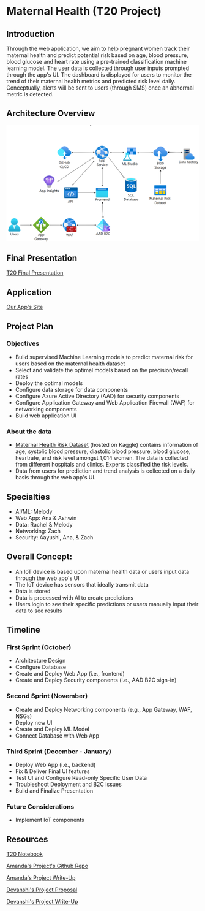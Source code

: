 # Maternal Health (T20 Project)

## Introduction
Through the web application, we aim to help pregnant women track their maternal health and predict potential risk based on age, blood pressure, blood glucose and heart rate using a pre-trained classification machine learning model. The user data is collected through user inputs prompted through the app's UI. The dashboard is displayed for users to monitor the trend of their maternal health metrics and predicted risk level daily. Conceptually, alerts will be sent to users (through SMS) once an abnormal metric is detected.

## Architecture Overview
![MicrosoftTeams-image (2)1](diagrams/final_adf.png)

## Final Presentation
[T20 Final Presentation](https://microsoft-my.sharepoint.com/:p:/p/aayushimehta/EeIL2VVQYJVFiYJBkvFOBV0BpFT7SJDiFGi-wazcyVO4BQ?e=YPrI0q)

## Application
[Our App's Site](https://red-desert-03c280310.2.azurestaticapps.net/)


## Project Plan
### Objectives
* Build supervised Machine Learning models to predict maternal risk for users based on the maternal health dataset
* Select and validate the optimal models based on the precision/recall rates
* Deploy the optimal models
* Configure data storage for data components
* Configure Azure Active Directory (AAD) for security components
* Configure Application Gateway and Web Application Firewall (WAF) for networking components
* Build web application UI

### About the data
* [Maternal Health Risk Dataset](https://www.kaggle.com/datasets/csafrit2/maternal-health-risk-data) (hosted on Kaggle) contains information of age, systolic blood pressure, diastolic blood pressure, blood glucose, heartrate, and risk level amongst 1,014 women. The data is collected from different hospitals and clinics. Experts classified the risk levels.
* Data from users for prediction and trend analysis is collected on a daily basis through the web app's UI.


## Specialties
- AI/ML: Melody
- Web App: Ana & Ashwin
- Data: Rachel & Melody
- Networking: Zach
- Security: Aayushi, Ana, & Zach


## Overall Concept:
- An IoT device is based upon maternal health data or users input data through the web app's UI
- The IoT device has sensors that ideally transmit data
- Data is stored
- Data is processed with AI to create predictions
- Users login to see their specific predictions or users manually input their data to see results


## Timeline
### First Sprint (October)
- Architecture Design
- Configure Database
- Create and Deploy Web App (i.e., frontend)
- Create and Deploy Security components (i.e., AAD B2C sign-in)
### Second Sprint (November)
- Create and Deploy Networking components (e.g., App Gateway, WAF, NSGs)
- Deploy new UI
- Create and Deploy ML Model
- Connect Database with Web App
### Third Sprint (December - January)
- Deploy Web App (i.e., backend)
- Fix & Deliver Final UI features
- Test UI and Configure Read-only Specific User Data
- Troubleshoot Deployment and B2C Issues
- Build and Finalize Presentation
### Future Considerations
- Implement IoT components


## Resources
[T20 Notebook](https://microsoft-my.sharepoint.com/:o:/p/ashwinse/EogkyHHf01BPg6eagl_1lB0BNoCmUrUQUJMD_Ev7TIAf5g?e=bfvpi3)

[Amanda's Project's Github Repo](https://github.com/wongamanda/image-captioning)

[Amanda's Project Write-Up](https://towardsdatascience.com/building-a-deep-learning-image-captioning-model-on-azure-b14ce4682fbf)

[Devanshi's Project Proposal](https://microsoft-my.sharepoint.com/:w:/p/dthakar/EeFrZf0ZpdlBlt4MBYVc_1gBspeGARu8fmS8PoOIv08JoA)

[Devanshi's Project Write-Up](https://devanshithakar.medium.com/create-your-own-vehicle-recognition-system-with-azure-custom-vision-7d3ad14fd43)
